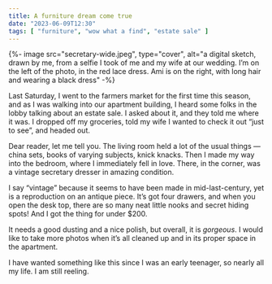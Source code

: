 ```yaml
---
title: A furniture dream come true
date: "2023-06-09T12:30"
tags: [ "furniture", "wow what a find", "estate sale" ]
---
```


{%- image src="secretary-wide.jpeg", type="cover", alt="a digital sketch, drawn by me, from a selfie I took of me and my wife at our wedding. I’m on the left of the photo, in the red lace dress. Ami is on the right, with long hair and wearing a black dress" -%}

Last Saturday, I went to the farmers market for the first time this season, and as I was walking into our apartment building, I heard some folks in the lobby talking about an estate sale. I asked about it, and they told me where it was. I dropped off my groceries, told my wife I wanted to check it out “just to see”, and headed out.

Dear reader, let me tell you. The living room held a lot of the usual things &#8212; china sets, books of varying subjects, knick knacks. Then I made my way into the bedroom, where I immediately fell in love. There, in the corner, was a vintage secretary dresser in amazing condition.

I say “vintage” because it seems to have been made in mid-last-century, yet is a reproduction on an antique piece. It’s got four drawers, and when you open the desk top, there are so many neat little nooks and secret hiding spots! And I got the thing for under $200.

It needs a good dusting and a nice polish, but overall, it is _gorgeous_. I would like to take more photos when it’s all cleaned up and in its proper space in the apartment.

I have wanted something like this since I was an early teenager, so nearly all my life. I am still reeling.
